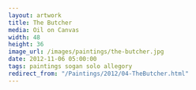 ```yaml
---
layout: artwork
title: The Butcher
media: Oil on Canvas
width: 48
height: 36
image_url: /images/paintings/the-butcher.jpg
date: 2012-11-06 05:00:00
tags: paintings sogan solo allegory
redirect_from: "/Paintings/2012/04-TheButcher.html"
---
```

